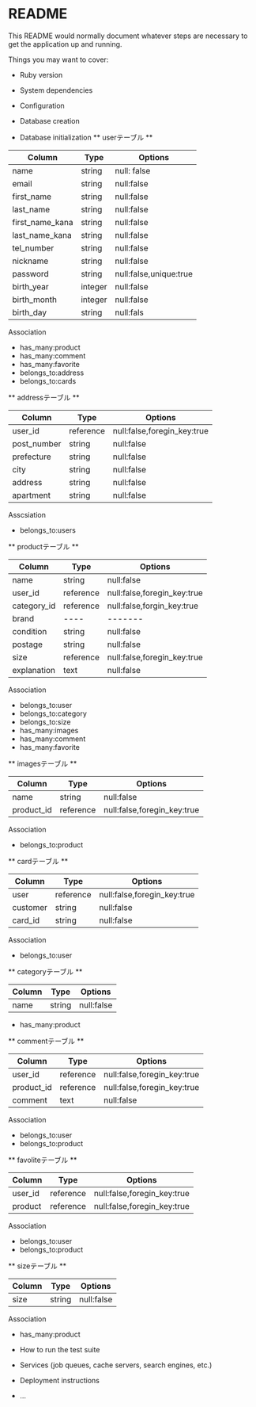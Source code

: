 # README

This README would normally document whatever steps are necessary to get the
application up and running.

Things you may want to cover:

* Ruby version

* System dependencies

* Configuration

* Database creation

* Database initialization
** userテーブル **

|Column|Type|Options|
|------|----|-------|
|name|string|null: false|
|email|string|null:false|
|first_name|string|null:false|
|last_name|string|null:false|
|first_name_kana|string|null:false|
|last_name_kana|string|null:false|
|tel_number|string|null:false|
|nickname|string|null:false|
|password|string|null:false,unique:true|
|birth_year|integer|null:false|
|birth_month|integer|null:false|
|birth_day|string|null:fals|

Association

- has_many:product
- has_many:comment
- has_many:favorite
- belongs_to:address
- belongs_to:cards


** addressテーブル **

|Column|Type|Options|
|------|----|-------|
|user_id|reference|null:false,foregin_key:true|
|post_number|string|null:false|
|prefecture|string|null:false|
|city|string|null:false|
|address|string|null:false|
|apartment|string|null:false|

Asscsiation

- belongs_to:users


** productテーブル **

|Column|Type|Options|
|------|----|-------|
|name|string|null:false|
|user_id|reference|null:false,foregin_key:true|
|category_id|reference|null:false,forgin_key:true|
|brand|----|-------|
|condition|string|null:false|
|postage|string|null:false|
|size|reference|null:false,foregin_key:true|
|explanation|text|null:false|

Association

- belongs_to:user
- belongs_to:category
- belongs_to:size
- has_many:images
- has_many:comment
- has_many:favorite


** imagesテーブル **

|Column|Type|Options|
|------|----|-------|
|name|string|null:false|
|product_id|reference|null:false,foregin_key:true|

Association

- belongs_to:product


** cardテーブル **

|Column|Type|Options|
|------|----|-------|
|user|reference|null:false,foregin_key:true|
|customer|string|null:false|
|card_id|string|null:false|

Association

- belongs_to:user


** categoryテーブル **

|Column|Type|Options|
|------|----|-------|
|name|string|null:false|

- has_many:product


** commentテーブル **

|Column|Type|Options|
|------|----|-------|
|user_id|reference|null:false,foregin_key:true|
|product_id|reference|null:false,foregin_key:true|
|comment|text|null:false|

Association

- belongs_to:user
- belongs_to:product


** favoliteテーブル **

|Column|Type|Options|
|------|----|-------|
|user_id|reference|null:false,foregin_key:true|
|product|reference|null:false,foregin_key:true|

Association

- belongs_to:user
- belongs_to:product


** sizeテーブル **

|Column|Type|Options|
|------|----|-------|
|size|string|null:false|

Association

- has_many:product

* How to run the test suite

* Services (job queues, cache servers, search engines, etc.)

* Deployment instructions

* ...
